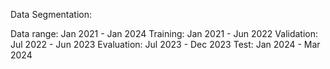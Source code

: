 Data Segmentation:

Data range: Jan 2021 - Jan 2024
Training: Jan 2021 - Jun 2022
Validation: Jul 2022 - Jun 2023
Evaluation: Jul 2023 - Dec 2023
Test: Jan 2024 - Mar 2024
